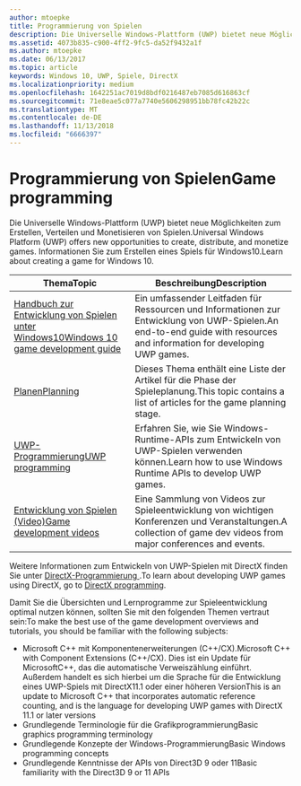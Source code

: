 ```yaml
---
author: mtoepke
title: Programmierung von Spielen
description: Die Universelle Windows-Plattform (UWP) bietet neue Möglichkeiten zum Erstellen, Verteilen und Monetisieren von Spielen. Hier erhalten Sie Informationen zum Starten eines neuen Spiels oder Portieren eines vorhandenen Spiels.
ms.assetid: 4073b835-c900-4ff2-9fc5-da52f9432a1f
ms.author: mtoepke
ms.date: 06/13/2017
ms.topic: article
keywords: Windows 10, UWP, Spiele, DirectX
ms.localizationpriority: medium
ms.openlocfilehash: 1642251ac7019d8bdf0216487eb7085d616863cf
ms.sourcegitcommit: 71e8eae5c077a7740e5606298951bb78fc42b22c
ms.translationtype: MT
ms.contentlocale: de-DE
ms.lasthandoff: 11/13/2018
ms.locfileid: "6666397"
---
```

# <a name="game-programming"></a><span data-ttu-id="9caa1-105">Programmierung von Spielen</span><span class="sxs-lookup"><span data-stu-id="9caa1-105">Game programming</span></span>

<span data-ttu-id="9caa1-106">Die Universelle Windows-Plattform (UWP) bietet neue Möglichkeiten zum Erstellen, Verteilen und Monetisieren von Spielen.</span><span class="sxs-lookup"><span data-stu-id="9caa1-106">Universal Windows Platform (UWP) offers new opportunities to create, distribute, and monetize games.</span></span> <span data-ttu-id="9caa1-107">Informationen Sie zum Erstellen eines Spiels für Windows10.</span><span class="sxs-lookup"><span data-stu-id="9caa1-107">Learn about creating a game for Windows 10.</span></span>

| <span data-ttu-id="9caa1-108">Thema</span><span class="sxs-lookup"><span data-stu-id="9caa1-108">Topic</span></span> | <span data-ttu-id="9caa1-109">Beschreibung</span><span class="sxs-lookup"><span data-stu-id="9caa1-109">Description</span></span> |
|---------------------------------------------------------------------------------------------------------------------------------------------------|-------------------------------------------------------------------------------------------------------------------------------------------------------------------------------------------------------------------------------------------------------------------------------------------------------------------------------------------------------------------------------------------------------------------------------------------------------------------------------|
| [<span data-ttu-id="9caa1-110">Handbuch zur Entwicklung von Spielen unter Windows10</span><span class="sxs-lookup"><span data-stu-id="9caa1-110">Windows 10 game development guide</span></span>](e2e.md) | <span data-ttu-id="9caa1-111">Ein umfassender Leitfaden für Ressourcen und Informationen zur Entwicklung von UWP-Spielen.</span><span class="sxs-lookup"><span data-stu-id="9caa1-111">An end-to-end guide with resources and information for developing UWP games.</span></span> |
| [<span data-ttu-id="9caa1-112">Planen</span><span class="sxs-lookup"><span data-stu-id="9caa1-112">Planning</span></span>](planning.md) | <span data-ttu-id="9caa1-113">Dieses Thema enthält eine Liste der Artikel für die Phase der Spieleplanung.</span><span class="sxs-lookup"><span data-stu-id="9caa1-113">This topic contains a list of articles for the game planning stage.</span></span> |
| [<span data-ttu-id="9caa1-114">UWP-Programmierung</span><span class="sxs-lookup"><span data-stu-id="9caa1-114">UWP programming</span></span>](uwp-programming.md) | <span data-ttu-id="9caa1-115">Erfahren Sie, wie Sie Windows-Runtime-APIs zum Entwickeln von UWP-Spielen verwenden können.</span><span class="sxs-lookup"><span data-stu-id="9caa1-115">Learn how to use Windows Runtime APIs to develop UWP games.</span></span> |
| [<span data-ttu-id="9caa1-116">Entwicklung von Spielen (Video)</span><span class="sxs-lookup"><span data-stu-id="9caa1-116">Game development videos</span></span>](game-development-videos.md) | <span data-ttu-id="9caa1-117">Eine Sammlung von Videos zur Spieleentwicklung von wichtigen Konferenzen und Veranstaltungen.</span><span class="sxs-lookup"><span data-stu-id="9caa1-117">A collection of game dev videos from major conferences and events.</span></span> |

<span data-ttu-id="9caa1-118">Weitere Informationen zum Entwickeln von UWP-Spielen mit DirectX finden Sie unter [DirectX-Programmierung ](directx-programming.md).</span><span class="sxs-lookup"><span data-stu-id="9caa1-118">To learn about developing UWP games using DirectX, go to [DirectX programming](directx-programming.md).</span></span>

<span data-ttu-id="9caa1-119">Damit Sie die Übersichten und Lernprogramme zur Spieleentwicklung optimal nutzen können, sollten Sie mit den folgenden Themen vertraut sein:</span><span class="sxs-lookup"><span data-stu-id="9caa1-119">To make the best use of the game development overviews and tutorials, you should be familiar with the following subjects:</span></span>

-   <span data-ttu-id="9caa1-120">Microsoft C++ mit Komponentenerweiterungen (C++/CX).</span><span class="sxs-lookup"><span data-stu-id="9caa1-120">Microsoft C++ with Component Extensions (C++/CX).</span></span> <span data-ttu-id="9caa1-121">Dies ist ein Update für MicrosoftC++, das die automatische Verweiszählung einführt. Außerdem handelt es sich hierbei um die Sprache für die Entwicklung eines UWP-Spiels mit DirectX11.1 oder einer höheren Version</span><span class="sxs-lookup"><span data-stu-id="9caa1-121">This is an update to Microsoft C++ that incorporates automatic reference counting, and is the language for developing UWP games with DirectX 11.1 or later versions</span></span>
-   <span data-ttu-id="9caa1-122">Grundlegende Terminologie für die Grafikprogrammierung</span><span class="sxs-lookup"><span data-stu-id="9caa1-122">Basic graphics programming terminology</span></span>
-   <span data-ttu-id="9caa1-123">Grundlegende Konzepte der Windows-Programmierung</span><span class="sxs-lookup"><span data-stu-id="9caa1-123">Basic Windows programming concepts</span></span>
-   <span data-ttu-id="9caa1-124">Grundlegende Kenntnisse der APIs von Direct3D 9 oder 11</span><span class="sxs-lookup"><span data-stu-id="9caa1-124">Basic familiarity with the Direct3D 9 or 11 APIs</span></span>

 

 




